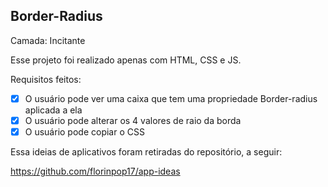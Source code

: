 ## Border-Radius

Camada: Incitante

Esse projeto foi realizado apenas com HTML, CSS e JS.

Requisitos feitos:

- [x] O usuário pode ver uma caixa que tem uma propriedade Border-radius aplicada a ela
- [x]  O usuário pode alterar os 4 valores de raio da borda
- [x] O usuário pode copiar o CSS

Essa ideias de aplicativos foram retiradas do repositório, a seguir:

https://github.com/florinpop17/app-ideas

